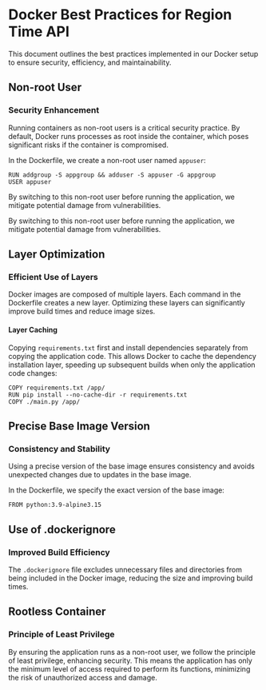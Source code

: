 # Docker Best Practices for Region Time API

This document outlines the best practices implemented in our Docker setup to ensure security, efficiency, and maintainability.

## Non-root User

### Security Enhancement

Running containers as non-root users is a critical security practice. By default, Docker runs processes as root inside the container, which poses significant risks if the container is compromised.

In the Dockerfile, we create a non-root user named `appuser`:

```
RUN addgroup -S appgroup && adduser -S appuser -G appgroup
USER appuser
```
By switching to this non-root user before running the application, we mitigate potential damage from vulnerabilities.

By switching to this non-root user before running the application, we mitigate potential damage from vulnerabilities.

## Layer Optimization

### Efficient Use of Layers

Docker images are composed of multiple layers. Each command in the Dockerfile creates a new layer. Optimizing these layers can significantly improve build times and reduce image sizes.

#### Layer Caching

Copying `requirements.txt` first and install dependencies separately from copying the application code. This allows Docker to cache the dependency installation layer, speeding up subsequent builds when only the application code changes:

```
COPY requirements.txt /app/
RUN pip install --no-cache-dir -r requirements.txt
COPY ./main.py /app/
```

## Precise Base Image Version

### Consistency and Stability

Using a precise version of the base image ensures consistency and avoids unexpected changes due to updates in the base image.

In the Dockerfile, we specify the exact version of the base image:

```
FROM python:3.9-alpine3.15
```

## Use of .dockerignore

### Improved Build Efficiency

The `.dockerignore` file excludes unnecessary files and directories from being included in the Docker image, reducing the size and improving build times.

## Rootless Container

### Principle of Least Privilege

By ensuring the application runs as a non-root user, we follow the principle of least privilege, enhancing security. This means the application has only the minimum level of access required to perform its functions, minimizing the risk of unauthorized access and damage.
